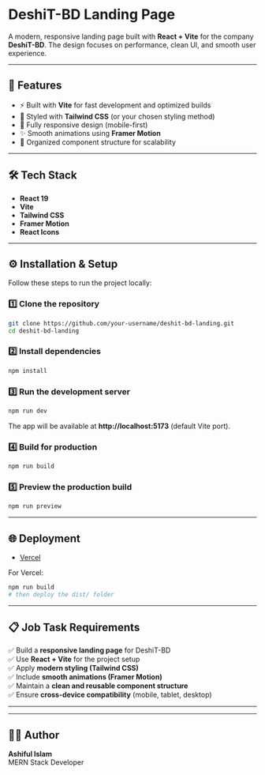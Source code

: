 # DeshiT-BD Landing Page  

A modern, responsive landing page built with **React + Vite** for the company **DeshiT-BD**. The design focuses on performance, clean UI, and smooth user experience.  

---

## 🚀 Features  
- ⚡️ Built with **Vite** for fast development and optimized builds  
- 🎨 Styled with **Tailwind CSS** (or your chosen styling method)  
- 📱 Fully responsive design (mobile-first)  
- ✨ Smooth animations using **Framer Motion**  
- 🔗 Organized component structure for scalability  

---

## 🛠️ Tech Stack  
- **React 19**  
- **Vite**  
- **Tailwind CSS**  
- **Framer Motion**  
- **React Icons**  

---


## ⚙️ Installation & Setup  

Follow these steps to run the project locally:  

### 1️⃣ Clone the repository  
```bash
git clone https://github.com/your-username/deshit-bd-landing.git
cd deshit-bd-landing
```

### 2️⃣ Install dependencies  
```bash
npm install
```

### 3️⃣ Run the development server  
```bash
npm run dev
```
The app will be available at **http://localhost:5173** (default Vite port).  

### 4️⃣ Build for production  
```bash
npm run build
```

### 5️⃣ Preview the production build  
```bash
npm run preview
```

---

## 🌐 Deployment  
- [Vercel](https://desh-it-bd-six.vercel.app)  


For Vercel:  
```bash
npm run build
# then deploy the dist/ folder
```

---

## 📋 Job Task Requirements  

✅ Build a **responsive landing page** for DeshiT-BD  
✅ Use **React + Vite** for the project setup  
✅ Apply **modern styling (Tailwind CSS)**  
✅ Include **smooth animations (Framer Motion)**  
✅ Maintain a **clean and reusable component structure**  
✅ Ensure **cross-device compatibility** (mobile, tablet, desktop)  

---

---

## 👨‍💻 Author  
**Ashiful Islam**  
MERN Stack Developer 
